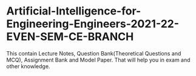 # Artificial-Intelligence-for-Engineering-Engineers-2021-22-EVEN-SEM-CE-BRANCH
This contain Lecture Notes, Question Bank(Theoretical Questions and MCQ), Assignment Bank and Model Paper. That will help you in exam and other knowledge.
